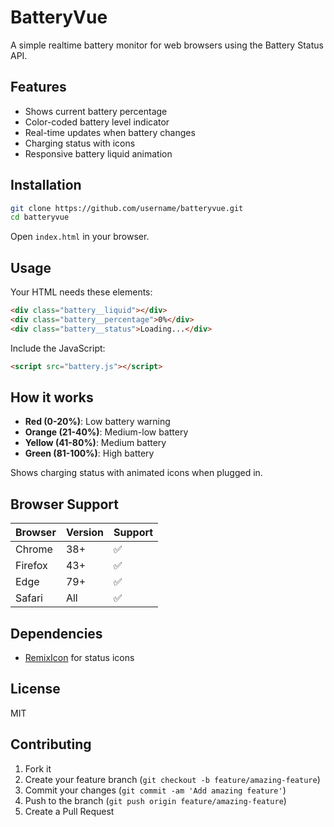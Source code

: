 # BatteryVue

A simple realtime battery monitor for web browsers using the Battery Status API.

## Features

- Shows current battery percentage
- Color-coded battery level indicator
- Real-time updates when battery changes
- Charging status with icons
- Responsive battery liquid animation

## Installation

```bash
git clone https://github.com/username/batteryvue.git
cd batteryvue
```

Open `index.html` in your browser.

## Usage

Your HTML needs these elements:

```html
<div class="battery__liquid"></div>
<div class="battery__percentage">0%</div>
<div class="battery__status">Loading...</div>
```

Include the JavaScript:

```html
<script src="battery.js"></script>
```

## How it works

- **Red (0-20%)**: Low battery warning
- **Orange (21-40%)**: Medium-low battery
- **Yellow (41-80%)**: Medium battery  
- **Green (81-100%)**: High battery

Shows charging status with animated icons when plugged in.

## Browser Support

| Browser | Version | Support |
|---------|---------|---------|
| Chrome  | 38+     | ✅      |
| Firefox | 43+     | ✅      |
| Edge    | 79+     | ✅      |
| Safari  | All     | ✅      |

## Dependencies

- [RemixIcon](https://remixicon.com/) for status icons

## License

MIT

## Contributing

1. Fork it
2. Create your feature branch (`git checkout -b feature/amazing-feature`)
3. Commit your changes (`git commit -am 'Add amazing feature'`)
4. Push to the branch (`git push origin feature/amazing-feature`)
5. Create a Pull Request
